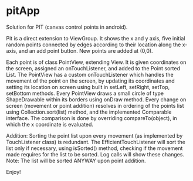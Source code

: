 # pitApp

Solution for PIT (canvas control points in android).

Pit is a direct extension to ViewGroup.
It shows the x and y axis, five initial random points connected by edges according to their location along the x-axis, and an add point button. New points are added at (0,0).

Each point is of class PointView, extending View.
It is given coordinates on the screen, assigned an onTouchListener, and added to the Point sorted List.
The PointView has a custom onTouchListener which handles the movement of the point on the screen, by updating its coordinates and setting its location on screen using built in setLeft, setRight, setTop, setBottom methods.
Every PointView draws a small circle of type ShapeDrawable within its borders using onDraw method.
Every change on screen (movement or point addition) resolves in ordering of the points list using Collection.sort(list) method, and the implemented Comparable interface.
The comparison is done by overriding compareTo(object), in which the x coordinate is evaluated.

Addition:
Sorting the point list upon every movement (as implemented by TouchListener class) is redundant.
The EfficientTouchListener will sort the list only if necessary, using isSorted() method, checking if the movement made requires for the list to be sorted. Log calls will show these changes.
Note: The list will be sorted ANYWAY  upon point addition.

Enjoy!
